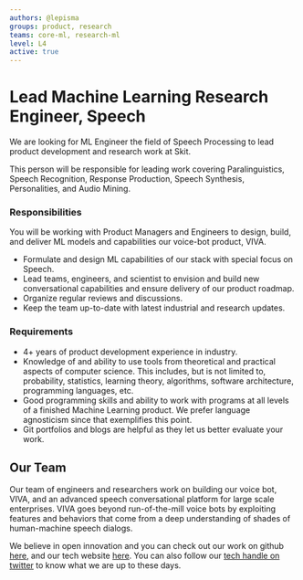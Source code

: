 ```yaml
---
authors: @lepisma
groups: product, research
teams: core-ml, research-ml
level: L4
active: true
---
```


# Lead Machine Learning Research Engineer, Speech

We are looking for ML Engineer the field of Speech Processing to lead product
development and research work at Skit.

This person will be responsible for leading work covering Paralinguistics,
Speech Recognition, Response Production, Speech Synthesis, Personalities, and
Audio Mining.

### Responsibilities

You will be working with Product Managers and Engineers to design, build, and
deliver ML models and capabilities our voice-bot product, VIVA.

+ Formulate and design ML capabilities of our stack with special focus on
  Speech.
+ Lead teams, engineers, and scientist to envision and build new conversational
  capabilities and ensure delivery of our product roadmap.
+ Organize regular reviews and discussions.
+ Keep the team up-to-date with latest industrial and research updates.

### Requirements

+ 4+ years of product development experience in industry.
+ Knowledge of and ability to use tools from theoretical and practical aspects
  of computer science. This includes, but is not limited to, probability,
  statistics, learning theory, algorithms, software architecture, programming
  languages, etc.
+ Good programming skills and ability to work with programs at all levels of a
  finished Machine Learning product. We prefer language agnosticism since that
  exemplifies this point.
+ Git portfolios and blogs are helpful as they let us better evaluate your work.

## Our Team

Our team of engineers and researchers work on building our voice bot, VIVA, and
an advanced speech conversational platform for large scale enterprises. VIVA
goes beyond run-of-the-mill voice bots by exploiting features and behaviors that
come from a deep understanding of shades of human-machine speech dialogs.

We believe in open innovation and you can check out our work on github [here](https://github.com/skit-ai), and
our tech website [here](https://tech.skit.ai/). You can also follow our [tech handle on twitter](https://twitter.com/SkitTech/) to know
what we are up to these days.
